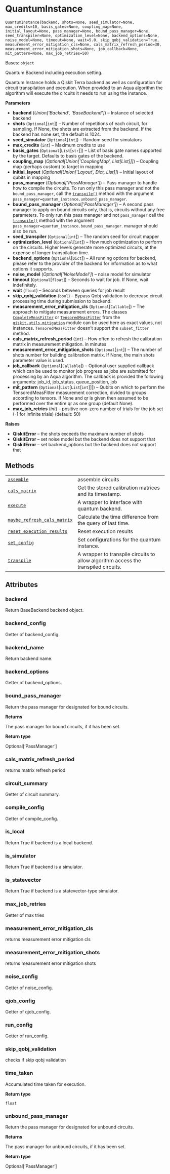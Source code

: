 # QuantumInstance

<span id="undefined" />

`QuantumInstance(backend, shots=None, seed_simulator=None, max_credits=10, basis_gates=None, coupling_map=None, initial_layout=None, pass_manager=None, bound_pass_manager=None, seed_transpiler=None, optimization_level=None, backend_options=None, noise_model=None, timeout=None, wait=5.0, skip_qobj_validation=True, measurement_error_mitigation_cls=None, cals_matrix_refresh_period=30, measurement_error_mitigation_shots=None, job_callback=None, mit_pattern=None, max_job_retries=50)`

Bases: `object`

Quantum Backend including execution setting.

Quantum Instance holds a Qiskit Terra backend as well as configuration for circuit transpilation and execution. When provided to an Aqua algorithm the algorithm will execute the circuits it needs to run using the instance.

**Parameters**

*   **backend** (*Union\['Backend', 'BaseBackend']*) – Instance of selected backend
*   **shots** (`Optional`\[`int`]) – Number of repetitions of each circuit, for sampling. If None, the shots are extracted from the backend. If the backend has none set, the default is 1024.
*   **seed\_simulator** (`Optional`\[`int`]) – Random seed for simulators
*   **max\_credits** (`int`) – Maximum credits to use
*   **basis\_gates** (`Optional`\[`List`\[`str`]]) – List of basis gate names supported by the target. Defaults to basis gates of the backend.
*   **coupling\_map** (*Optional\[Union\['CouplingMap', List\[List]]]*) – Coupling map (perhaps custom) to target in mapping
*   **initial\_layout** (*Optional\[Union\['Layout', Dict, List]]*) – Initial layout of qubits in mapping
*   **pass\_manager** (*Optional\['PassManager']*) – Pass manager to handle how to compile the circuits. To run only this pass manager and not the `bound_pass_manager`, call the [`transpile()`](qiskit.utils.QuantumInstance.transpile#qiskit.utils.QuantumInstance.transpile "qiskit.utils.QuantumInstance.transpile") method with the argument `pass_manager=quantum_instance.unbound_pass_manager`.
*   **bound\_pass\_manager** (*Optional\['PassManager']*) – A second pass manager to apply on bound circuits only, that is, circuits without any free parameters. To only run this pass manager and not `pass_manager` call the [`transpile()`](qiskit.utils.QuantumInstance.transpile#qiskit.utils.QuantumInstance.transpile "qiskit.utils.QuantumInstance.transpile") method with the argument `pass_manager=quantum_instance.bound_pass_manager`. manager should also be run.
*   **seed\_transpiler** (`Optional`\[`int`]) – The random seed for circuit mapper
*   **optimization\_level** (`Optional`\[`int`]) – How much optimization to perform on the circuits. Higher levels generate more optimized circuits, at the expense of longer transpilation time.
*   **backend\_options** (`Optional`\[`Dict`]) – All running options for backend, please refer to the provider of the backend for information as to what options it supports.
*   **noise\_model** (*Optional\['NoiseModel']*) – noise model for simulator
*   **timeout** (`Optional`\[`float`]) – Seconds to wait for job. If None, wait indefinitely.
*   **wait** (`float`) – Seconds between queries for job result
*   **skip\_qobj\_validation** (`bool`) – Bypass Qobj validation to decrease circuit processing time during submission to backend.
*   **measurement\_error\_mitigation\_cls** (`Optional`\[`Callable`]) – The approach to mitigate measurement errors. The classes [`CompleteMeasFitter`](qiskit.utils.mitigation.CompleteMeasFitter#qiskit.utils.mitigation.CompleteMeasFitter "qiskit.utils.mitigation.CompleteMeasFitter") or [`TensoredMeasFitter`](qiskit.utils.mitigation.TensoredMeasFitter#qiskit.utils.mitigation.TensoredMeasFitter "qiskit.utils.mitigation.TensoredMeasFitter") from the [`qiskit.utils.mitigation`](utils_mitigation#module-qiskit.utils.mitigation "qiskit.utils.mitigation") module can be used here as exact values, not instances. `TensoredMeasFitter` doesn’t support the `subset_fitter` method.
*   **cals\_matrix\_refresh\_period** (`int`) – How often to refresh the calibration matrix in measurement mitigation. in minutes
*   **measurement\_error\_mitigation\_shots** (`Optional`\[`int`]) – The number of shots number for building calibration matrix. If None, the main shots parameter value is used.
*   **job\_callback** (`Optional`\[`Callable`]) – Optional user supplied callback which can be used to monitor job progress as jobs are submitted for processing by an Aqua algorithm. The callback is provided the following arguments: job\_id, job\_status, queue\_position, job
*   **mit\_pattern** (`Optional`\[`List`\[`List`\[`int`]]]) – Qubits on which to perform the TensoredMeasFitter measurement correction, divided to groups according to tensors. If None and qr is given then assumed to be performed over the entire qr as one group (default None).
*   **max\_job\_retries** (*int*) – positive non-zero number of trials for the job set (-1 for infinite trials) (default: 50)

**Raises**

*   **QiskitError** – the shots exceeds the maximum number of shots
*   **QiskitError** – set noise model but the backend does not support that
*   **QiskitError** – set backend\_options but the backend does not support that

## Methods

|                                                                                                                                                                                                       |                                                                                    |
| ----------------------------------------------------------------------------------------------------------------------------------------------------------------------------------------------------- | ---------------------------------------------------------------------------------- |
| [`assemble`](qiskit.utils.QuantumInstance.assemble#qiskit.utils.QuantumInstance.assemble "qiskit.utils.QuantumInstance.assemble")                                                                     | assemble circuits                                                                  |
| [`cals_matrix`](qiskit.utils.QuantumInstance.cals_matrix#qiskit.utils.QuantumInstance.cals_matrix "qiskit.utils.QuantumInstance.cals_matrix")                                                         | Get the stored calibration matrices and its timestamp.                             |
| [`execute`](qiskit.utils.QuantumInstance.execute#qiskit.utils.QuantumInstance.execute "qiskit.utils.QuantumInstance.execute")                                                                         | A wrapper to interface with quantum backend.                                       |
| [`maybe_refresh_cals_matrix`](qiskit.utils.QuantumInstance.maybe_refresh_cals_matrix#qiskit.utils.QuantumInstance.maybe_refresh_cals_matrix "qiskit.utils.QuantumInstance.maybe_refresh_cals_matrix") | Calculate the time difference from the query of last time.                         |
| [`reset_execution_results`](qiskit.utils.QuantumInstance.reset_execution_results#qiskit.utils.QuantumInstance.reset_execution_results "qiskit.utils.QuantumInstance.reset_execution_results")         | Reset execution results                                                            |
| [`set_config`](qiskit.utils.QuantumInstance.set_config#qiskit.utils.QuantumInstance.set_config "qiskit.utils.QuantumInstance.set_config")                                                             | Set configurations for the quantum instance.                                       |
| [`transpile`](qiskit.utils.QuantumInstance.transpile#qiskit.utils.QuantumInstance.transpile "qiskit.utils.QuantumInstance.transpile")                                                                 | A wrapper to transpile circuits to allow algorithm access the transpiled circuits. |

## Attributes

<span id="undefined" />

### backend

Return BaseBackend backend object.

<span id="undefined" />

### backend\_config

Getter of backend\_config.

<span id="undefined" />

### backend\_name

Return backend name.

<span id="undefined" />

### backend\_options

Getter of backend\_options.

<span id="undefined" />

### bound\_pass\_manager

Return the pass manager for designated for bound circuits.

**Returns**

The pass manager for bound circuits, if it has been set.

**Return type**

Optional\[‘PassManager’]

<span id="undefined" />

### cals\_matrix\_refresh\_period

returns matrix refresh period

<span id="undefined" />

### circuit\_summary

Getter of circuit summary.

<span id="undefined" />

### compile\_config

Getter of compile\_config.

<span id="undefined" />

### is\_local

Return True if backend is a local backend.

<span id="undefined" />

### is\_simulator

Return True if backend is a simulator.

<span id="undefined" />

### is\_statevector

Return True if backend is a statevector-type simulator.

<span id="undefined" />

### max\_job\_retries

Getter of max tries

<span id="undefined" />

### measurement\_error\_mitigation\_cls

returns measurement error mitigation cls

<span id="undefined" />

### measurement\_error\_mitigation\_shots

returns measurement error mitigation shots

<span id="undefined" />

### noise\_config

Getter of noise\_config.

<span id="undefined" />

### qjob\_config

Getter of qjob\_config.

<span id="undefined" />

### run\_config

Getter of run\_config.

<span id="undefined" />

### skip\_qobj\_validation

checks if skip qobj validation

<span id="undefined" />

### time\_taken

Accumulated time taken for execution.

**Return type**

`float`

<span id="undefined" />

### unbound\_pass\_manager

Return the pass manager for designated for unbound circuits.

**Returns**

The pass manager for unbound circuits, if it has been set.

**Return type**

Optional\[‘PassManager’]
